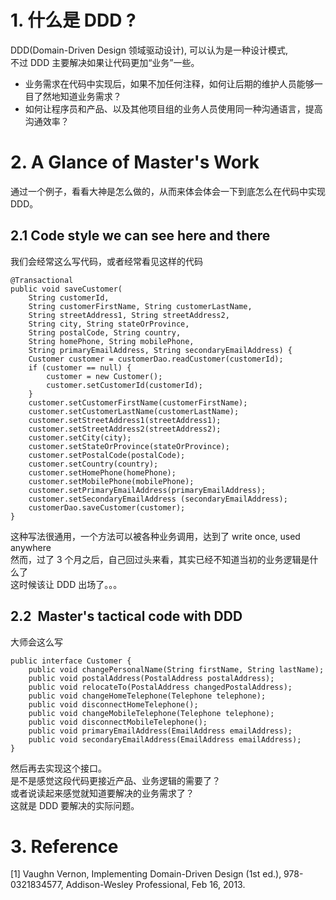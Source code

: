 # 1. 什么是 DDD ?
 DDD(Domain-Driven Design 领域驱动设计), 可以认为是一种设计模式,    
 不过 DDD 主要解决如果让代码更加“业务”一些。  
 - 业务需求在代码中实现后，如果不加任何注释，如何让后期的维护人员能够一目了然地知道业务需求？  
 - 如何让程序员和产品、以及其他项目组的业务人员使用同一种沟通语言，提高沟通效率？  

# 2. A Glance of Master's Work
通过一个例子，看看大神是怎么做的，从而来体会体会一下到底怎么在代码中实现 DDD。  

## 2.1 Code style we can see here and there
我们会经常这么写代码，或者经常看见这样的代码  
```
@Transactional
public void saveCustomer(
    String customerId,
    String customerFirstName, String customerLastName,
    String streetAddress1, String streetAddress2,
    String city, String stateOrProvince,
    String postalCode, String country,
    String homePhone, String mobilePhone,
    String primaryEmailAddress, String secondaryEmailAddress) {
    Customer customer = customerDao.readCustomer(customerId);
    if (customer == null) {
        customer = new Customer();
        customer.setCustomerId(customerId);
    }
    customer.setCustomerFirstName(customerFirstName);
    customer.setCustomerLastName(customerLastName);
    customer.setStreetAddress1(streetAddress1);
    customer.setStreetAddress2(streetAddress2);
    customer.setCity(city);
    customer.setStateOrProvince(stateOrProvince);
    customer.setPostalCode(postalCode);
    customer.setCountry(country);
    customer.setHomePhone(homePhone);
    customer.setMobilePhone(mobilePhone);
    customer.setPrimaryEmailAddress(primaryEmailAddress);
    customer.setSecondaryEmailAddress (secondaryEmailAddress);
    customerDao.saveCustomer(customer);
}

```
这种写法很通用，一个方法可以被各种业务调用，达到了 write once, used anywhere   
然而，过了 3 个月之后，自己回过头来看，其实已经不知道当初的业务逻辑是什么了   
这时候该让 DDD 出场了。。。

## 2.2  Master's tactical code with DDD  

大师会这么写  
```
public interface Customer {
    public void changePersonalName(String firstName, String lastName);
    public void postalAddress(PostalAddress postalAddress);
    public void relocateTo(PostalAddress changedPostalAddress);
    public void changeHomeTelephone(Telephone telephone);
    public void disconnectHomeTelephone();
    public void changeMobileTelephone(Telephone telephone);
    public void disconnectMobileTelephone();
    public void primaryEmailAddress(EmailAddress emailAddress);
    public void secondaryEmailAddress(EmailAddress emailAddress);
}

```
然后再去实现这个接口。  
是不是感觉这段代码更接近产品、业务逻辑的需要了？  
或者说读起来感觉就知道要解决的业务需求了？   
这就是 DDD 要解决的实际问题。   

# 3. Reference

[1] Vaughn Vernon, Implementing Domain-Driven Design (1st ed.), 978-0321834577, Addison-Wesley Professional, Feb 16, 2013.
